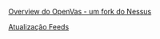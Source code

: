 [Overview do OpenVas - um fork do Nessus](https://youtu.be/KlNqUY97J20?si=_Ygcp24TAeY7R4iM&t=1337)

[Atualização Feeds](https://forum.greenbone.net/t/update-feeds-in-docker/13456/9)
